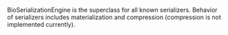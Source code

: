 BioSerializationEngine is the superclass for all known serializers. Behavior of serializers includes materialization and compression (compression is not implemented currently).